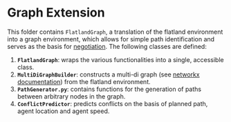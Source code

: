 # Graph Extension
This folder contains ``FlatlandGraph``, a translation of the flatland environment into a graph environment, which allows for simple path identification and serves as the basis for [negotiation](https://github.com/ozmanda/AI4REALNET-T3.4/tree/main/src/negotiation). The following classes are defined: 
1. **``FlatlandGraph``**: wraps the various functionalities into a single, accessible class. 
1. **``MultiDiGraphBuilder``**: constructs a multi-di graph (see [networkx documentation](https://networkx.org/documentation/stable/reference/classes/multidigraph.html)) from the flatland environment.
1. **``PathGenerator.py``**: contains functions for the generation of paths between arbitrary nodes in the graph.
1. **``ConflictPredictor``**: predicts conflicts on the basis of planned path, agent location and agent speed.